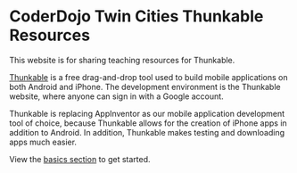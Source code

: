 # CoderDojo Twin Cities Thunkable Resources

This website is for sharing teaching resources for Thunkable.

[Thunkable](https://thunkable.com/#/) is a free drag-and-drop tool used to build mobile applications on both Android and iPhone. The development environment is the Thunkable website, where anyone can sign in with a Google account.

Thunkable is replacing AppInventor as our mobile application development tool of choice, because Thunkable allows for the creation of iPhone apps in addition to Android. In addition, Thunkable makes testing and downloading apps much easier.

View the [basics section](basics/intro.md) to get started.